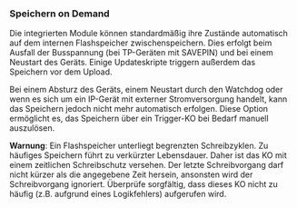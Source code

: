 ### Speichern on Demand

Die integrierten Module können standardmäßig ihre Zustände automatisch auf dem internen Flashspeicher zwischenspeichern. Dies erfolgt beim Ausfall der Busspannung (bei TP-Geräten mit SAVEPIN) und bei einem Neustart des Geräts. Einige Updateskripte triggern außerdem das Speichern vor dem Upload.

Bei einem Absturz des Geräts, einem Neustart durch den Watchdog oder wenn es sich um ein IP-Gerät mit externer Stromversorgung handelt, kann das Speichern jedoch nicht mehr automatisch erfolgen.
Diese Option ermöglicht es, das Speichern über ein Trigger-KO bei Bedarf manuell auszulösen.

**Warnung**: Ein Flashspeicher unterliegt begrenzten Schreibzyklen. Zu häufiges Speichern führt zu verkürzter Lebensdauer. Daher ist das KO mit einem zeitlichen Schreibschutz versehen. Der letzte Schreibvorgang darf nicht kürzer als die angegebene Zeit hersein, ansonsten wird der Schreibvorgang ignoriert. Überprüfe sorgfältig, dass dieses KO nicht zu häufig (z.B. aufgrund eines Logikfehlers) aufgerufen wird.